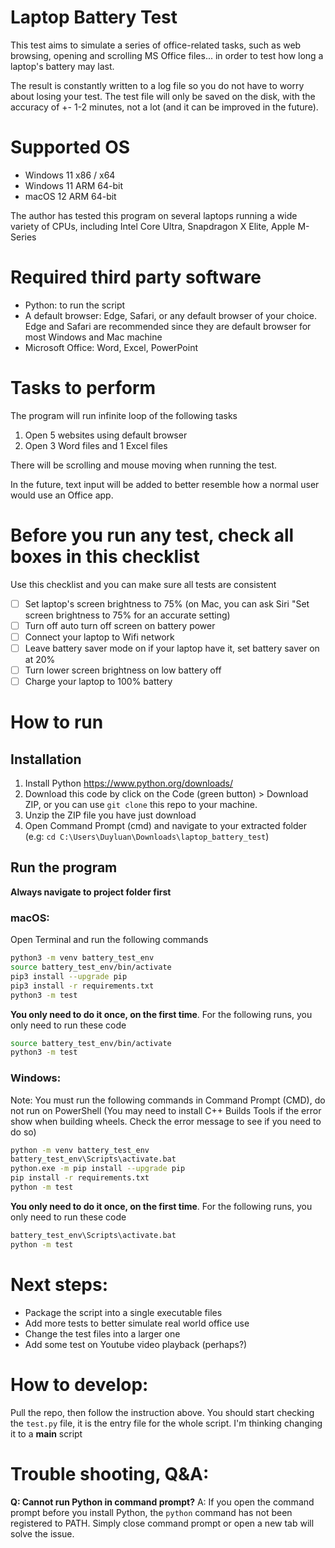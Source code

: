 # Laptop Battery Test

This test aims to simulate a series of office-related tasks, such as web browsing, opening and scrolling MS Office files... in order to test how long a laptop's battery may last.

The result is constantly written to a log file so you do not have to worry about losing your test. The test file will only be saved on the disk, with the accuracy of +- 1-2 minutes, not a lot (and it can be improved in the future).

# Supported OS

- Windows 11 x86 / x64
- Windows 11 ARM 64-bit
- macOS 12 ARM 64-bit

The author has tested this program on several laptops running a wide variety of CPUs, including Intel Core Ultra, Snapdragon X Elite, Apple M-Series

# Required third party software

- Python: to run the script
- A default browser: Edge, Safari, or any default browser of your choice. Edge and Safari are recommended since they are default browser for most Windows and Mac machine
- Microsoft Office: Word, Excel, PowerPoint

# Tasks to perform

The program will run infinite loop of the following tasks
1. Open 5 websites using default browser
2. Open 3 Word files and 1 Excel files

There will be scrolling and mouse moving when running the test.

In the future, text input will be added to better resemble how a normal user would use an Office app.

# Before you run any test, check all boxes in this checklist

Use this checklist and you can make sure all tests are consistent
- [ ] Set laptop's screen brightness to 75% (on Mac, you can ask Siri "Set screen brightness to 75% for an accurate setting)
- [ ] Turn off auto turn off screen on battery power
- [ ] Connect your laptop to Wifi network
- [ ] Leave battery saver mode on if your laptop have it, set battery saver on at 20%
- [ ] Turn lower screen brightness on low battery off
- [ ] Charge your laptop to 100% battery

# How to run

## Installation

1. Install Python https://www.python.org/downloads/
2. Download this code by click on the Code (green button) > Download ZIP, or you can use `git clone` this repo to your machine.
3. Unzip the ZIP file you have just download
4. Open Command Prompt (cmd) and navigate to your extracted folder (e.g: `cd C:\Users\Duyluan\Downloads\laptop_battery_test`)

## Run the program

**Always navigate to project folder first**

### macOS:

Open Terminal and run the following commands

```sh
python3 -m venv battery_test_env
source battery_test_env/bin/activate
pip3 install --upgrade pip
pip3 install -r requirements.txt
python3 -m test
```

**You only need to do it once, on the first time**. For the following runs, you only need to run these code

```sh
source battery_test_env/bin/activate
python3 -m test
```

### Windows:

Note: You must run the following commands in Command Prompt (CMD), do not run on PowerShell
(You may need to install C++ Builds Tools if the error show when building wheels. Check the error message to see if you need to do so)

```sh
python -m venv battery_test_env
battery_test_env\Scripts\activate.bat
python.exe -m pip install --upgrade pip
pip install -r requirements.txt
python -m test
```

**You only need to do it once, on the first time**. For the following runs, you only need to run these code

```sh
battery_test_env\Scripts\activate.bat
python -m test
```

# Next steps:
- Package the script into a single executable files
- Add more tests to better simulate real world office use
- Change the test files into a larger one
- Add some test on Youtube video playback (perhaps?)

# How to develop:

Pull the repo, then follow the instruction above. You should start checking the `test.py` file, it is the entry file for the whole script.
I'm thinking changing it to a __main__ script

# Trouble shooting, Q&A:

**Q: Cannot run Python in command prompt?**
A: If you open the command prompt before you install Python, the `python` command has not been registered to PATH. Simply close command prompt or open a new tab will solve the issue.

